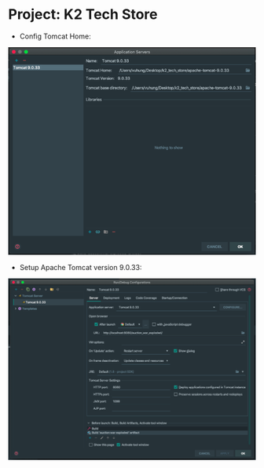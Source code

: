 # Project: K2 Tech Store

- Config Tomcat Home:

![config](image/config.png)

- Setup Apache Tomcat version 9.0.33:

![setup-apache](image/setup.png)
